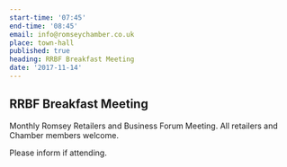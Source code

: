 ```yaml
---
start-time: '07:45'
end-time: '08:45'
email: info@romseychamber.co.uk
place: town-hall
published: true
heading: RRBF Breakfast Meeting
date: '2017-11-14'
---
```

## RRBF Breakfast Meeting

Monthly Romsey Retailers and Business Forum Meeting. All retailers and Chamber members welcome.

Please inform if attending.
